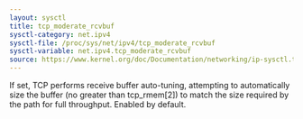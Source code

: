 ```yaml
---
layout: sysctl
title: tcp_moderate_rcvbuf
sysctl-category: net.ipv4
sysctl-file: /proc/sys/net/ipv4/tcp_moderate_rcvbuf
sysctl-variable: net.ipv4.tcp_moderate_rcvbuf
source: https://www.kernel.org/doc/Documentation/networking/ip-sysctl.txt
---
```

If set, TCP performs receive buffer auto-tuning, attempting to
automatically size the buffer (no greater than tcp_rmem[2]) to
match the size required by the path for full throughput.  Enabled by
default.

